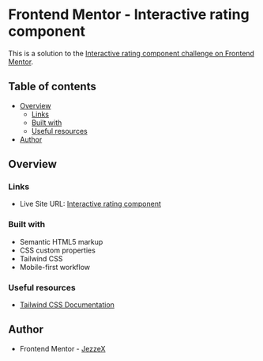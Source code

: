 # Frontend Mentor - Interactive rating component

This is a solution to the [Interactive rating component challenge on Frontend Mentor](https://www.frontendmentor.io/challenges/interactive-rating-component-koxpeBUmI/hub).

## Table of contents

- [Overview](#overview)
  - [Links](#links)
  - [Built with](#built-with)
  - [Useful resources](#useful-resources)
- [Author](#author)

## Overview

### Links

- Live Site URL: [Interactive rating component](https://jezzex-interactive-rating-component.netlify.app/)

### Built with

- Semantic HTML5 markup
- CSS custom properties
- Tailwind CSS
- Mobile-first workflow

### Useful resources

- [Tailwind CSS Documentation](https://tailwindcss.com/docs/installation)

## Author

- Frontend Mentor - [JezzeX](https://www.frontendmentor.io/profile/JezzeX)
